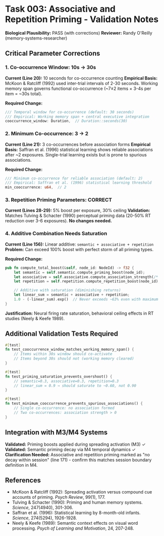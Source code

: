 # Task 003: Associative and Repetition Priming - Validation Notes

**Biological Plausibility:** PASS (with corrections)
**Reviewer:** Randy O'Reilly (memory-systems-researcher)

## Critical Parameter Corrections

### 1. Co-occurrence Window: 10s → 30s

**Current (Line 20):** 10 seconds for co-occurrence counting
**Empirical Basis:** McKoon & Ratcliff (1992) used inter-trial intervals of 2-30 seconds. Working memory span governs functional co-occurrence (~7±2 items × 3-4s per item = ~30s total).

**Required Change:**
```rust
/// Temporal window for co-occurrence (default: 30 seconds)
/// Empirical: Working memory span + central executive integration
cooccurrence_window: Duration,  // Duration::seconds(30)
```

### 2. Minimum Co-occurrence: 3 → 2

**Current (Line 21):** 3 co-occurrences before association forms
**Empirical Basis:** Saffran et al. (1996) statistical learning shows reliable associations after ~2 exposures. Single-trial learning exists but is prone to spurious associations.

**Required Change:**
```rust
/// Minimum co-occurrence for reliable association (default: 2)
/// Empirical: Saffran et al. (1996) statistical learning threshold
min_cooccurrence: u64,  // 2
```

### 3. Repetition Priming Parameters: CORRECT

**Current (Lines 28-29):** 5% boost per exposure, 30% ceiling
**Validation:** Matches Tulving & Schacter (1990) perceptual priming data (20-50% RT reduction over 3-6 exposures). **No changes needed.**

### 4. Additive Combination Needs Saturation

**Current (Line 156):** Linear additive: `semantic + associative + repetition`
**Problem:** Can exceed 100% boost with perfect storm of all priming types.

**Required Change:**
```rust
pub fn compute_total_boost(&self, node_id: NodeId) -> f32 {
    let semantic = self.semantic.compute_priming_boost(node_id);
    let associative = self.associative.compute_association_strength(/* ... */);
    let repetition = self.repetition.compute_repetition_boost(node_id);

    // Additive with saturation (diminishing returns)
    let linear_sum = semantic + associative + repetition;
    1.0 - (-linear_sum).exp()  // Never exceeds ~63% even with maximum all types
}
```

**Justification:** Neural firing rate saturation, behavioral ceiling effects in RT studies (Neely & Keefe 1989).

## Additional Validation Tests Required

```rust
#[test]
fn test_cooccurrence_window_matches_working_memory_span() {
    // Items within 30s window should co-activate
    // Items beyond 30s should not (working memory cleared)
}

#[test]
fn test_priming_saturation_prevents_overshoot() {
    // semantic=0.3, associative=0.3, repetition=0.3
    // linear_sum = 0.9 → should saturate to ~0.60, not 0.90
}

#[test]
fn test_minimum_cooccurrence_prevents_spurious_associations() {
    // Single co-occurrence: no association formed
    // Two co-occurrences: association strength > 0
}
```

## Integration with M3/M4 Systems

**Validated:** Priming boosts applied during spreading activation (M3) ✓
**Validated:** Semantic priming decay via M4 temporal dynamics ✓
**Clarification Needed:** Associative and repetition priming marked as "no decay within session" (line 171) - confirm this matches session boundary definition in M4.

## References

- McKoon & Ratcliff (1992): Spreading activation versus compound cue accounts of priming. *Psych Review*, 99(1), 177.
- Tulving & Schacter (1990): Priming and human memory systems. *Science*, 247(4940), 301-306.
- Saffran et al. (1996): Statistical learning by 8-month-old infants. *Science*, 274(5294), 1926-1928.
- Neely & Keefe (1989): Semantic context effects on visual word processing. *Psych of Learning and Motivation*, 24, 207-248.
